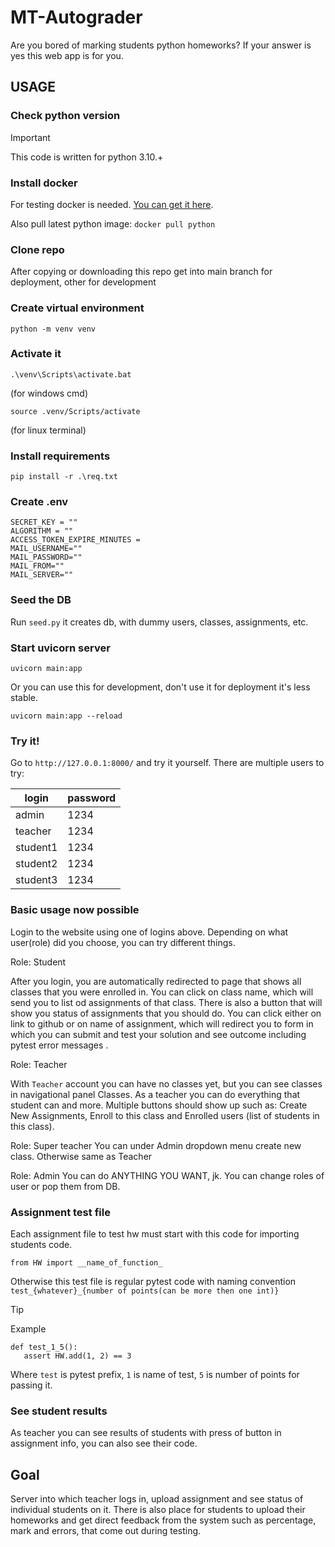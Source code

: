 # MT-Autograder

Are you bored of marking students python homeworks? If your answer is yes this web app is for you.

## USAGE
### Check python version
> [!IMPORTANT]
> This code is written for python 3.10.+

### Install docker
For testing docker is needed. [You can get it here](https://docs.docker.com/get-docker/).

Also pull latest python image: ```docker pull python ```

### Clone repo
After copying or downloading this repo get into main branch for deployment, other for development
### Create virtual environment
```
python -m venv venv
```
### Activate it
```
.\venv\Scripts\activate.bat 
```
(for windows cmd)

```
source .venv/Scripts/activate
```
(for linux terminal)
### Install requirements
```
pip install -r .\req.txt
```
### Create .env

```
SECRET_KEY = ""
ALGORITHM = ""
ACCESS_TOKEN_EXPIRE_MINUTES = 
MAIL_USERNAME=""
MAIL_PASSWORD=""
MAIL_FROM=""
MAIL_SERVER=""
```
### Seed the DB
Run `seed.py` it creates db, with dummy users, classes, assignments, etc.

### Start uvicorn server
```
uvicorn main:app
```

Or you can use this for development, don't use it for deployment it's less stable.
```
uvicorn main:app --reload
```

### Try it!
Go to ```http://127.0.0.1:8000/``` and try it yourself. There are multiple users to try:

| login    | password |
|----------|----------|
| admin    | 1234     |
| teacher  | 1234     |
| student1 | 1234     |
| student2 | 1234     |
| student3 | 1234     |


### Basic usage now possible
Login to the website using one of logins above. Depending on what user(role) did you choose, you can try different things.

Role: Student

After you login, you are automatically redirected to page that shows all classes that you were enrolled in. You can click on class name, which will send you to list od assignments of that class. There is also a button that will show you status of assignments that you should do. You can click either on link to github or on name of assignment, which will redirect you to form in which you can submit and test your solution and see outcome including pytest error messages .

Role: Teacher

With `Teacher` account you can have no classes yet, but you can see classes in navigational panel Classes. As a teacher you can do everything that student can and more. Multiple buttons should show up such as: Create New Assignments, Enroll to this class and Enrolled users (list of students in this class).

Role: Super teacher
You can under Admin dropdown menu create new class. Otherwise same as Teacher

Role: Admin
You can do ANYTHING YOU WANT, jk. You can change roles of user or pop them from DB.

### Assignment test file
Each assignment file to test hw must start with this code for importing students code.
 ```
from HW import __name_of_function_
 ```

Otherwise this test file is regular pytest code with naming convention `test_{whatever}_{number of points(can be more then one int)}`

> [!TIP]
> Example
>```
>def test_1_5():
>    assert HW.add(1, 2) == 3
>```
>Where `test` is pytest prefix, `1` is name of test, `5` is number of points for passing it. 

### See student results
As teacher you can see results of students with press of button in assignment info, you can also see their code.



## Goal
Server into which teacher logs in, upload assignment and see status of individual students on it. There is also place for students to upload their homeworks and get direct feedback from the system such as percentage, mark and errors, that come out during testing.